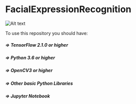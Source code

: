 # FacialExpressionRecognition

![Alt text](relative/https://github.com/chauhankartik/FacialExpressionRecognition/blob/master/Images/Untitled.png?raw=true "Title")

To use this repository you should have:

  ##### => TensorFlow 2.1.0 or higher
  ##### => Python 3.6 or higher
  ##### => OpenCV3 or higher
  ##### => Other basic Python Libraries
  ##### => Jupyter Notebook 
